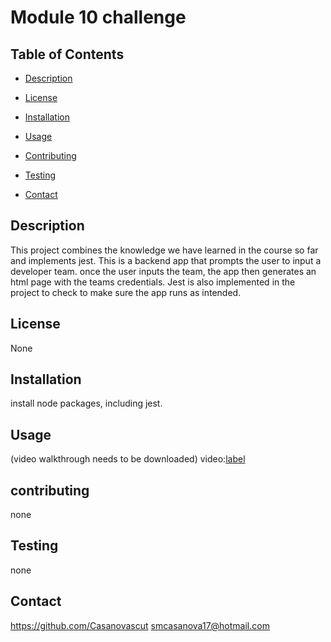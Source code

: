 # Module 10 challenge

## Table of Contents

* [Description](#description)

* [License](#license)

* [Installation](#installation)

* [Usage](#usage)

* [Contributing](#contributing)

* [Testing](#testing)

* [Contact](#contact)

## Description

This project combines the knowledge we have learned in the course so far and implements jest. This is a backend app that prompts the user to input a developer team. once the user inputs the team, the app then generates an html page with the teams credentials. Jest is also implemented in the project to check to make sure the app runs as intended.

## License
None

## Installation

install node packages, including jest.

## Usage
(video walkthrough needs to be downloaded)
video:[label](assets/homework10%20video.mp4)

## contributing
none

## Testing

none

## Contact

https://github.com/Casanovascut
smcasanova17@hotmail.com
